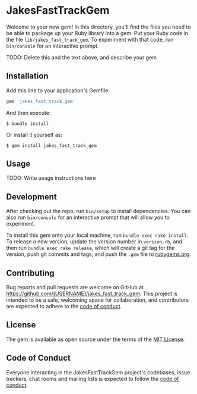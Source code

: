 # JakesFastTrackGem

Welcome to your new gem! In this directory, you'll find the files you need to be able to package up your Ruby library into a gem. Put your Ruby code in the file `lib/jakes_fast_track_gem`. To experiment with that code, run `bin/console` for an interactive prompt.

TODO: Delete this and the text above, and describe your gem

## Installation

Add this line to your application's Gemfile:

```ruby
gem 'jakes_fast_track_gem'
```

And then execute:

    $ bundle install

Or install it yourself as:

    $ gem install jakes_fast_track_gem

## Usage

TODO: Write usage instructions here

## Development

After checking out the repo, run `bin/setup` to install dependencies. You can also run `bin/console` for an interactive prompt that will allow you to experiment.

To install this gem onto your local machine, run `bundle exec rake install`. To release a new version, update the version number in `version.rb`, and then run `bundle exec rake release`, which will create a git tag for the version, push git commits and tags, and push the `.gem` file to [rubygems.org](https://rubygems.org).

## Contributing

Bug reports and pull requests are welcome on GitHub at https://github.com/[USERNAME]/jakes_fast_track_gem. This project is intended to be a safe, welcoming space for collaboration, and contributors are expected to adhere to the [code of conduct](https://github.com/[USERNAME]/jakes_fast_track_gem/blob/master/CODE_OF_CONDUCT.md).


## License

The gem is available as open source under the terms of the [MIT License](https://opensource.org/licenses/MIT).

## Code of Conduct

Everyone interacting in the JakesFastTrackGem project's codebases, issue trackers, chat rooms and mailing lists is expected to follow the [code of conduct](https://github.com/[USERNAME]/jakes_fast_track_gem/blob/master/CODE_OF_CONDUCT.md).

